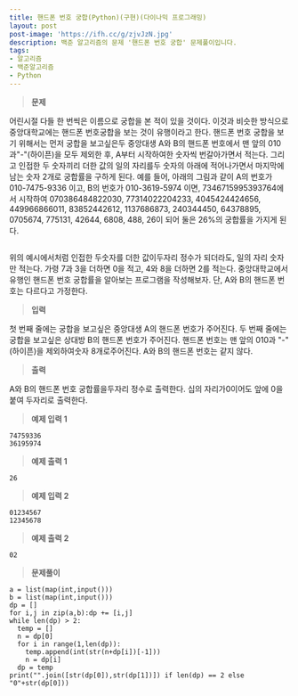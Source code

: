 ```yaml
---
title: 핸드폰 번호 궁합(Python)(구현)(다이나믹 프로그래밍)
layout: post
post-image: 'https://ifh.cc/g/zjvJzN.jpg'
description: 백준 알고리즘의 문제 '핸드폰 번호 궁합' 문제풀이입니다.
tags:
- 알고리즘
- 백준알고리즘
- Python
---
```



>**문제**

어린시절 다들 한 번씩은 이름으로 궁합을 본 적이 있을 것이다. 이것과 비슷한 방식으로 중앙대학교에는 핸드폰 번호궁합을 보는 것이 유행이라고 한다.
핸드폰 번호 궁합을 보기 위해서는 먼저 궁합을 보고싶은두 중앙대생 A와 B의 핸드폰 번호에서 맨 앞의 010과"-"(하이픈)을 모두 제외한 후, A부터 시작하여한 숫자씩 번갈아가면서 적는다. 그리고 인접한 두 숫자끼리 더한 값의 일의 자리를두 숫자의 아래에 적어나가면서 마지막에 남는 숫자 2개로 궁합률을 구하게 된다.
예를 들어, 아래의 그림과 같이 A의 번호가 010-7475-9336 이고, B의 번호가 010-3619-5974 이면, 7346715995393764에서 시작하여 070386484822030, 77314022204233, 4045424424656, 449966866011, 83852442612, 1137686873, 240344450, 64378895, 0705674, 775131, 42644, 6808, 488, 26이 되어 둘은 26%의 궁합률을 가지게 된다.

<img alt="" src="https://upload.acmicpc.net/5769bcf0-cf82-46df-9dac-dcd0bb0dbeb0/-/crop/386x452/49,39/-/preview/"/>

위의 예시에서처럼 인접한 두숫자를 더한 값이두자리 정수가 되더라도, 일의 자리 숫자만 적는다. 가령 7과 3을 더하면 0을 적고, 4와 8을 더하면 2를 적는다.
중앙대학교에서 유행인 핸드폰 번호 궁합률을 알아보는 프로그램을 작성해보자. 단, A와 B의 핸드폰 번호는 다르다고 가정한다.

>**입력**

첫 번째 줄에는 궁합을 보고싶은 중앙대생 A의 핸드폰 번호가 주어진다.
두 번째 줄에는 궁합을 보고싶은 상대방 B의 핸드폰 번호가 주어진다.
핸드폰 번호는 맨 앞의 010과 "-"(하이픈)을 제외하여숫자 8개로주어진다.
A와 B의 핸드폰 번호는 같지 않다.

>**출력**

A와 B의 핸드폰 번호 궁합률을두자리 정수로 출력한다.
십의 자리가0이어도 앞에 0을 붙여 두자리로 출력한다.

>**예제 입력 1**

	74759336
	36195974

>**예제 출력 1**

	26

>**예제 입력 2**

	01234567
	12345678

>**예제 출력 2**

	02

>**문제풀이**

	a = list(map(int,input()))
	b = list(map(int,input()))
	dp = []
	for i,j in zip(a,b):dp += [i,j]
	while len(dp) > 2:
	  temp = []
	  n = dp[0]
	  for i in range(1,len(dp)):
	    temp.append(int(str(n+dp[i])[-1]))
	    n = dp[i]
	  dp = temp
	print("".join([str(dp[0]),str(dp[1])]) if len(dp) == 2 else "0"+str(dp[0]))
